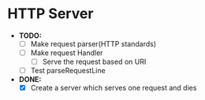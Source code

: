 # HTTP Server

- **TODO:**
  - [ ] Make request parser(HTTP standards)
  - [ ] Make request Handler
    - [ ] Serve the request based on URI
  - [ ] Test parseRequestLine

- **DONE:**
  - [x] Create a server which serves one request and dies
